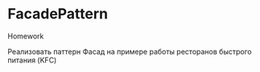 # FacadePattern
Homework

Реализовать паттерн Фасад на примере работы ресторанов быстрого питания (KFC)
